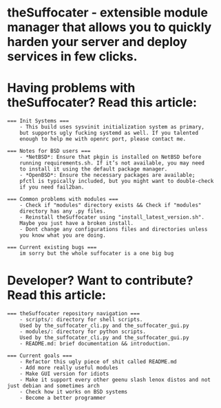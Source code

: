 # theSuffocater - extensible module manager that allows you to quickly harden your server and deploy services in few clicks.

# Having problems with theSuffocater? Read this article:

    === Init Systems ===
        - This build uses sysvinit initialization system as primary,
        but supports ugly fucking systemd as well. If you talented
        enough to help me with openrc port, please contact me.
        
    === Notes for BSD users ===
        - *NetBSD*: Ensure that pkgin is installed on NetBSD before
        running requirements.sh. If it’s not available, you may need
        to install it using the default package manager.
        - *OpenBSD*: Ensure the necessary packages are available;
        pfctl is typically included, but you might want to double-check
        if you need fail2ban.
    
    === Common problems with modules ===
        - Check if "modules" directory exists && Check if "modules"
        directory has any .py files.
        - Reinstall theSuffocater using "install_latest_version.sh".
        Maybe you just have a broken install.
        - Dont change any configurations files and directories unless
        you know what you are doing.
    
    === Current existing bugs ===
        im sorry but the whole suffocater is a one big bug


# Developer? Want to contribute? Read this article:
    
    === theSuffocater repository navigation ===
        - scripts/: directory for shell scripts.
        Used by the_suffocater_cli.py and the_suffocater_gui.py
	    - modules/: directory for python scripts.
        Used by the_suffocater_cli.py and the_suffocater_gui.py
        - README.md: brief documentation && introduction.    

    === Current goals ===
        - Refactor this ugly piece of shit called README.md
        - Add more really useful modules
        - Make GUI version for idiots
        - Make it support every other geenu slash lenox distos and not just debian and sometimes arch
        - Check how it works on BSD systems
        - Become a better programmer
